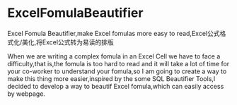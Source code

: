 # ExcelFomulaBeautifier
Excel Fomula Beautifier,make Excel fomulas more easy to read,Excel公式格式化/美化,将Excel公式转为易读的排版

When we are writing a complex fomula in an Excel Cell we have to face a difficulty,that is,the fomula is too hard to read and it will take a lot of time for your co-worker to understand your fomula,so I am going to create a way to make this thing more easier,inspired by the some SQL Beautifier Tools,I decided to develop a way to beautif Excel fomula,which can easily access by webpage.

